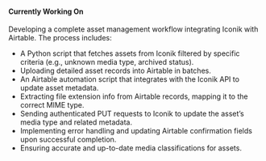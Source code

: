 #### Currently Working On
Developing a complete asset management workflow integrating Iconik with Airtable. The process includes:

- A Python script that fetches assets from Iconik filtered by specific criteria (e.g., unknown media type, archived status).
- Uploading detailed asset records into Airtable in batches.
- An Airtable automation script that integrates with the Iconik API to update asset metadata.
- Extracting file extension info from Airtable records, mapping it to the correct MIME type.
- Sending authenticated PUT requests to Iconik to update the asset’s media type and related metadata.
- Implementing error handling and updating Airtable confirmation fields upon successful completion.
- Ensuring accurate and up-to-date media classifications for assets.